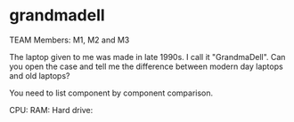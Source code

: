 # grandmadell

TEAM Members: M1, M2 and M3

The laptop given to me was made in late 1990s. I call it "GrandmaDell". 
Can you open the case and tell me the difference between modern day laptops and old laptops?

You need to list component by component comparison.

CPU:
RAM:
Hard drive:

